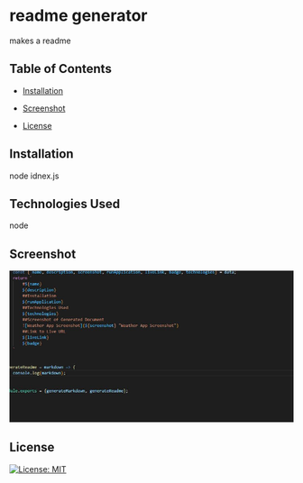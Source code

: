 # readme generator

makes a readme


## Table of Contents

* [Installation](#installation)

* [Screenshot](#screenshot)

* [License](#license)


## Installation

node idnex.js


## Technologies Used

node


## Screenshot

![Generated Readme Screenshot](./images/screenshot.JPG "Generated Readme Screenshot")


## License

[![License: MIT](https://img.shields.io/badge/License-MIT-yellow.svg)](https://opensource.org/licenses/MIT)